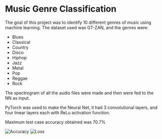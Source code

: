 # Music Genre Classification 
The goal of this project was to identify 10 different genres of music using machine learning. The dataset used was GT-ZAN, and the genres were:
* Blues
* Classical
* Country
* Disco
* Hiphop
* Jazz
* Metal
* Pop
* Reggae
* Rock

The spectrogram of all the audio files were made and then were fed to the NN as input. 

PyTorch was used to make the Neural Net, it had 3 convolutional layers, and four linear layers each with ReLu activation function. 

Maximum test case accuracy obtained was 70.7% 


![Accuracy](https://user-images.githubusercontent.com/109172454/197817086-f6cbacd3-9f0b-4b5c-8a4d-caa757095d95.png)
![Loss](https://user-images.githubusercontent.com/109172454/197817118-65d823b0-a7c4-4f2f-81c0-25bfc5d3c5f5.png)
